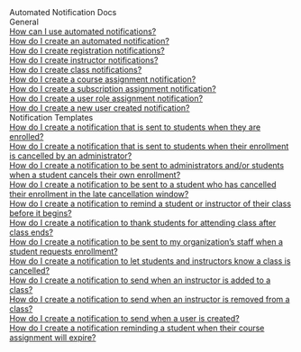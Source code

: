 <!-- 
    Adding new documents!
    1. Duplicate the following:
        <a class="subtopic_link" href="insert_document_link_here*">
            <div class="subtopic_title">insert_document_title here</div>
            <div class="subtopic_description">insert_document_description_here</div>
        </a>
    2. Replace:
        href link with your document's link
        subtopic_title text with your document's title
        subtopic_description text with your document's description
    3. Place in respective subtopic group
    
-->

<div class="categoriesHeader" tabindex="0" title="Administrator - Automated Notifications Docs Container">Automated Notification Docs</div>
<div class="accordionModule">
  <div class="subtopic selected">
    <div class="subtopic_header" tabindex="0" title="General Docs" role="button" aria-selected="true" selected>General</div>
    <div id="body_1" class="subtopic_links">
      <a class="subtopic_link" href="/tms/tms-administrators/notifications/use-automated-notifications.md">
        <div class="subtopic_title">How can I use automated notifications?</div>
      </a>
       <a class="subtopic_link" href="/tms/tms-administrators/notifications/create-an-automated-notification.md">
        <div class="subtopic_title">How do I create an automated notification?</div>
      </a>
       <a class="subtopic_link" href="/tms/tms-administrators/notifications/registration-notification.md">
        <div class="subtopic_title">How do I create registration notifications?</div>
      </a> 
      <a class="subtopic_link" href="/tms/tms-administrators/notifications/instructor-notifications.md">
        <div class="subtopic_title">How do I create instructor notifications?</div>
      </a>
      <a class="subtopic_link" href="/tms/tms-administrators/notifications/class-notifications.md">
        <div class="subtopic_title">How do I create class notifications?</div>
      </a>
      <a class="subtopic_link" href="/tms/tms-administrators/notifications/course-assignment-notifications.md">
        <div class="subtopic_title">How do I create a course assignment notification?</div>
      </a>
      <a class="subtopic_link" href="/tms/tms-administrators/notifications/subscription-assignment-notification.md">
        <div class="subtopic_title">How do I create a subscription assignment notification?</div>
      </a>
        <a class="subtopic_link" href="/tms/tms-administrators/notifications/user-role-notification.md">
        <div class="subtopic_title">How do I create a user role assignment notification?</div>
      </a>
        <a class="subtopic_link" href="/tms/tms-administrators/notifications/new-user-created-notification.md">
        <div class="subtopic_title">How do I create a new user created notification?</div>
      </a>
    </div>
  </div>
      <div class="subtopic">
    <div class="subtopic_header" tabindex="0" title="Notification Templates" role="button" aria-selected="false">Notification Templates</div>
    <div class="subtopic_links">
        <a class="subtopic_link" href="/tms/tms-administrators/notifications/template-students-enrolled.md">
        <div class="subtopic_title">How do I create a notification that is sent to students when they are enrolled?</div>
      </a>
        <a class="subtopic_link" href="/tms/tms-administrators/notifications/template-admin-cancel.md">
        <div class="subtopic_title">How do I create a notification that is sent to students when their enrollment is cancelled by an administrator?</div>
      </a>
        <a class="subtopic_link" href="/tms/tms-administrators/notifications/template-student-cancels.md">
        <div class="subtopic_title">How do I create a notification to be sent to administrators and/or students when a student cancels their own enrollment?</div>
      </a>
         <a class="subtopic_link" href="/tms/tms-administrators/notifications/template-late-cancel.md">
        <div class="subtopic_title">How do I create a notification to be sent to a student who has cancelled their enrollment in the late cancellation window?</div>
      </a>
        <a class="subtopic_link" href="/tms/tms-administrators/notifications/template-preclass-reminder.md">
        <div class="subtopic_title">How do I create a notification to remind a student or instructor of their class before it begins?</div>
      </a>
        <a class="subtopic_link" href="/tms/tms-administrators/notifications/template-after-class-thanks.md">
        <div class="subtopic_title">How do I create a notification to thank students for attending class after class ends?</div>
      </a>
        <a class="subtopic_link" href="/tms/tms-administrators/notifications/template-student-request-enrollment.md">
        <div class="subtopic_title">How do I create a notification to be sent to my organization’s staff when a student requests enrollment?</div>
      </a>
        <a class="subtopic_link" href="/tms/tms-administrators/notifications/template-class-cancellation.md">
        <div class="subtopic_title">How do I create a notification to let students and instructors know a class is cancelled?</div>
      </a>
        <a class="subtopic_link" href="/tms/tms-administrators/notifications/template-instructor-assigned.md">
        <div class="subtopic_title">How do I create a notification to send when an instructor is added to a class?</div>
      </a>
        <a class="subtopic_link" href="/tms/tms-administrators/notifications/template-instructor-removed.md">
        <div class="subtopic_title">How do I create a notification to send when an instructor is removed from a class?</div>
      </a>
        <a class="subtopic_link" href="/tms/tms-administrators/notifications/template-user-created.md">
        <div class="subtopic_title">How do I create a notification to send when a user is created?</div>
      </a>
        <a class="subtopic_link" href="/tms/tms-administrators/notifications/template-course-assignment-expires.md">
        <div class="subtopic_title">How do I create a notification reminding a student when their course assignment will expire?</div>
      </a>
    </div>
  </div> 
</div>

